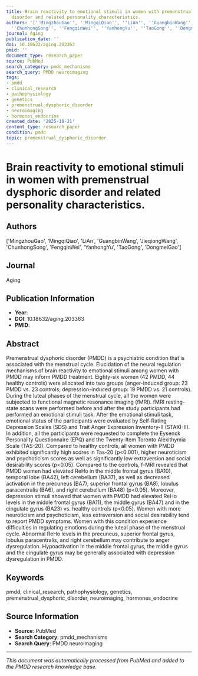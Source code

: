 ```yaml
---
title: Brain reactivity to emotional stimuli in women with premenstrual dysphoric
  disorder and related personality characteristics.
authors: '[''MingzhouGao'', ''MingqiQiao'', ''LiAn'', ''GuangbinWang'', ''JieqiongWang'',
  ''ChunhongSong'', ''FengqinWei'', ''YanhongYu'', ''TaoGong'', ''DongmeiGao'']'
journal: Aging
publication_date: ''
doi: 10.18632/aging.203363
pmid: ''
document_type: research_paper
source: PubMed
search_category: pmdd_mechanisms
search_query: PMDD neuroimaging
tags:
- pmdd
- clinical_research
- pathophysiology
- genetics
- premenstrual_dysphoric_disorder
- neuroimaging
- hormones_endocrine
created_date: '2025-10-21'
content_type: research_paper
condition: pmdd
topic: premenstrual_dysphoric_disorder
---
```


# Brain reactivity to emotional stimuli in women with premenstrual dysphoric disorder and related personality characteristics.

## Authors
['MingzhouGao', 'MingqiQiao', 'LiAn', 'GuangbinWang', 'JieqiongWang', 'ChunhongSong', 'FengqinWei', 'YanhongYu', 'TaoGong', 'DongmeiGao']

## Journal
Aging

## Publication Information
- **Year**: 
- **DOI**: 10.18632/aging.203363
- **PMID**: 

## Abstract
Premenstrual dysphoric disorder (PMDD) is a psychiatric condition that is associated with the menstrual cycle. Elucidation of the neural regulation mechanisms of brain reactivity to emotional stimuli among women with PMDD may inform PMDD treatment. Eighty-six women (42 PMDD, 44 healthy controls) were allocated into two groups (anger-induced group: 23 PMDD vs. 23 controls; depression-induced group: 19 PMDD vs. 21 controls). During the luteal phases of the menstrual cycle, all the women were subjected to functional magnetic resonance imaging (fMRI). fMRI resting-state scans were performed before and after the study participants had performed an emotional stimuli task. After the emotional stimuli task, emotional status of the participants were evaluated by Self-Rating Depression Scales (SDS) and Trait Anger Expression Inventory-II (STAXI-II). In addition, all the participants were requested to complete the Eysenck Personality Questionnaire (EPQ) and the Twenty-Item Toronto Alexithymia Scale (TAS-20). Compared to healthy controls, all women with PMDD exhibited significantly high scores in Tas-20 (p<0.001), higher neuroticism and psychoticism scores as well as significantly low extraversion and social desirability scores (p<0.05). Compared to the controls, f-MRI revealed that PMDD women had elevated ReHo in the middle frontal gyrus (BA10), temporal lobe (BA42), left cerebellum (BA37), as well as decreased activation in the precuneus (BA7), superior frontal gyrus (BA8), lobulus paracentralis (BA6), and right cerebellum (BA48) (p<0.05). Moreover, depression stimuli showed that women with PMDD had elevated ReHo levels in the middle frontal gyrus (BA11), the middle gyrus (BA47) and in the cingulate gyrus (BA23) vs. healthy controls (p<0.05). Women with more neuroticism and psychoticism, less extraversion and social desirability tend to report PMDD symptoms. Women with this condition experience difficulties in regulating emotions during the luteal phase of the menstrual cycle. Abnormal ReHo levels in the precuneus, superior frontal gyrus, lobulus paracentralis, and right cerebellum may contribute to anger dysregulation. Hypoactivation in the middle frontal gyrus, the middle gyrus and the cingulate gyrus may be generally associated with depression dysregulation in PMDD.

## Keywords
pmdd, clinical_research, pathophysiology, genetics, premenstrual_dysphoric_disorder, neuroimaging, hormones_endocrine

## Source Information
- **Source**: PubMed
- **Search Category**: pmdd_mechanisms
- **Search Query**: PMDD neuroimaging

---
*This document was automatically processed from PubMed and added to the PMDD research knowledge base.*
